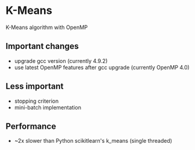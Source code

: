 # K-Means
K-Means algorithm with OpenMP

## Important changes

* upgrade gcc version (currently 4.9.2)
* use latest OpenMP features after gcc upgrade (currently OpenMP 4.0)

## Less important

* stopping criterion
* mini-batch implementation

## Performance

* ~2x slower than Python scikitlearn's k_means (single threaded)
